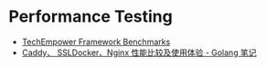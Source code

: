 # Performance Testing

- [TechEmpower Framework Benchmarks](https://www.techempower.com/benchmarks/)
- [Caddy、 SSLDocker、Nginx 性能比较及使用体验 - Golang 笔记](https://www.golangnote.com/topic/216.html)
